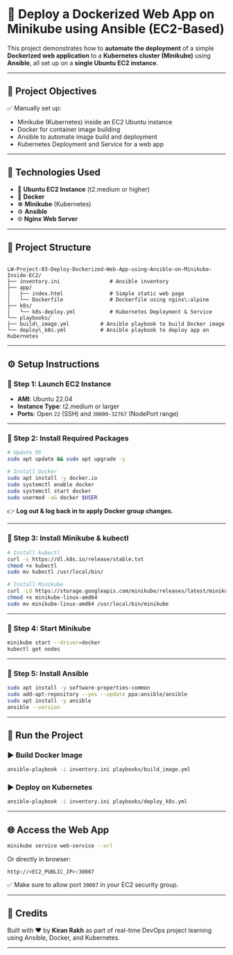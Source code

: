 
# 🚀 Deploy a Dockerized Web App on Minikube using Ansible (EC2-Based)

This project demonstrates how to **automate the deployment** of a simple **Dockerized web application** to a **Kubernetes cluster (Minikube)** using **Ansible**, all set up on a **single Ubuntu EC2 instance**.

---

## 📌 Project Objectives

✅ Manually set up:
- Minikube (Kubernetes) inside an EC2 Ubuntu instance  
- Docker for container image building  
- Ansible to automate image build and deployment  
- Kubernetes Deployment and Service for a web app  

---

## 🧱 Technologies Used

- 🐧 **Ubuntu EC2 Instance** (t2.medium or higher)
- 🐳 **Docker**
- ☸️ **Minikube** (Kubernetes)
- ⚙️ **Ansible**
- 🌐 **Nginx Web Server**

---

## 📁 Project Structure

```

LW-Project-03-Deploy-Dockerized-Web-App-using-Ansible-on-Minikube-Inside-EC2/
├── inventory.ini                # Ansible inventory
├── app/
│   ├── index.html               # Simple static web page
│   └── Dockerfile               # Dockerfile using nginx\:alpine
├── k8s/
│   └── k8s-deploy.yml           # Kubernetes Deployment & Service
└── playbooks/
├── build\_image.yml          # Ansible playbook to build Docker image
└── deploy\_k8s.yml           # Ansible playbook to deploy app on Kubernetes

````

---

## ⚙️ Setup Instructions

### 📍 Step 1: Launch EC2 Instance
- **AMI**: Ubuntu 22.04  
- **Instance Type**: t2.medium or larger  
- **Ports**: Open `22` (SSH) and `30000-32767` (NodePort range)

---

### 📍 Step 2: Install Required Packages

```bash
# Update OS
sudo apt update && sudo apt upgrade -y

# Install Docker
sudo apt install -y docker.io
sudo systemctl enable docker
sudo systemctl start docker
sudo usermod -aG docker $USER
````

👉 **Log out & log back in to apply Docker group changes.**

---

### 📍 Step 3: Install Minikube & kubectl

```bash
# Install kubectl
curl -s https://dl.k8s.io/release/stable.txt
chmod +x kubectl
sudo mv kubectl /usr/local/bin/

# Install Minikube
curl -LO https://storage.googleapis.com/minikube/releases/latest/minikube-linux-amd64
chmod +x minikube-linux-amd64
sudo mv minikube-linux-amd64 /usr/local/bin/minikube
```

---

### 📍 Step 4: Start Minikube

```bash
minikube start --driver=docker
kubectl get nodes
```

---

### 📍 Step 5: Install Ansible

```bash
sudo apt install -y software-properties-common
sudo add-apt-repository --yes --update ppa:ansible/ansible
sudo apt install -y ansible
ansible --version
```

---

## 🧪 Run the Project

### ▶ Build Docker Image

```bash
ansible-playbook -i inventory.ini playbooks/build_image.yml
```

### ▶ Deploy on Kubernetes

```bash
ansible-playbook -i inventory.ini playbooks/deploy_k8s.yml
```

---

## 🌐 Access the Web App

```bash
minikube service web-service --url
```

Or directly in browser:

```
http://<EC2_PUBLIC_IP>:30007
```

✅ Make sure to allow port `30007` in your EC2 security group.


---

## 🙌 Credits

Built with ❤️ by **Kiran Rakh** as part of real-time DevOps project learning using Ansible, Docker, and Kubernetes.

---

